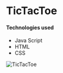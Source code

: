 # TicTacToe


#### Technologies used
* Java Script
* HTML
* CSS




![TicTacToe](https://user-images.githubusercontent.com/69053657/114282960-3343bc80-9a15-11eb-994c-29e3767f9bda.gif)

